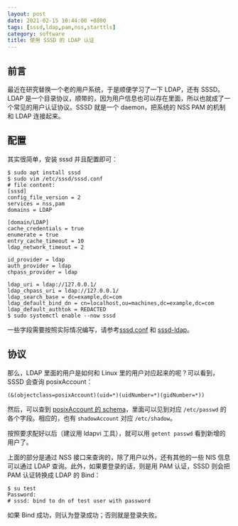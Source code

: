 ```yaml
---
layout: post
date: 2021-02-15 10:44:00 +0800
tags: [sssd,ldap,pam,nss,starttls]
category: software
title: 使用 SSSD 的 LDAP 认证
---
```


## 前言

最近在研究替换一个老的用户系统，于是顺便学习了一下 LDAP，还有 SSSD。LDAP 是一个目录协议，顺带的，因为用户信息也可以存在里面，所以也就成了一个常见的用户认证协议。SSSD 就是一个 daemon，把系统的 NSS PAM 的机制和 LDAP 连接起来。

## 配置

其实很简单，安装 sssd 并且配置即可：

```shell
$ sudo apt install sssd
$ sudo vim /etc/sssd/sssd.conf
# file content:
[sssd]
config_file_version = 2
services = nss,pam
domains = LDAP

[domain/LDAP]
cache_credentials = true
enumerate = true
entry_cache_timeout = 10
ldap_network_timeout = 2

id_provider = ldap
auth_provider = ldap
chpass_provider = ldap

ldap_uri = ldap://127.0.0.1/
ldap_chpass_uri = ldap://127.0.0.1/
ldap_search_base = dc=example,dc=com
ldap_default_bind_dn = cn=localhost,ou=machines,dc=example,dc=com
ldap_default_authtok = REDACTED
$ sudo systemctl enable --now sssd
```

一些字段需要按照实际情况编写，请参考[sssd.conf](https://manpages.debian.org/testing/sssd-common/sssd.conf.5.en.html) 和 [sssd-ldap](https://manpages.debian.org/testing/sssd-ldap/sssd-ldap.5.en.html)。

## 协议

那么，LDAP 里面的用户是如何和 Linux 里的用户对应起来的呢？可以看到，SSSD 会查询 posixAccount：

```text
(&(objectclass=posixAccount)(uid=*)(uidNumber=*)(gidNumber=*))
```

然后，可以查到 [posixAccount 的 schema](https://ldapwiki.com/wiki/PosixAccount)，里面可以见到对应 `/etc/passwd` 的各个字段。相应的，也有 `shadowAccount` 对应 `/etc/shadow`。

按照要求配好以后（建议用 ldapvi 工具），就可以用 `getent passwd` 看到新增的用户了。

上面的部分是通过 NSS 接口来查询的，除了用户以外，还有其他的一些 NIS 信息可以通过 LDAP 查询。此外，如果要登录的话，则是用 PAM 认证，SSSD 则会把 PAM 认证转换成 LDAP 的 Bind：

```shell
$ su test
Password:
# sssd: bind to dn of test user with password
```

如果 Bind 成功，则认为登录成功；否则就是登录失败。
